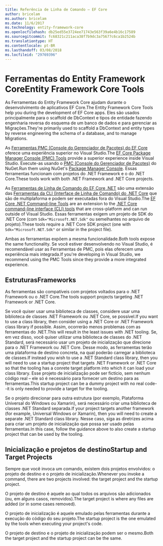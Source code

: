 ```yaml
---
title: Referência de Linha de Comando – EF Core
author: bricelam
ms.author: bricelam
ms.date: 11/6/2017
ms.technology: entity-framework-core
ms.openlocfilehash: db25ed55e3724ee71743e563f39a6e4b16c17589
ms.sourcegitcommit: fc68321c211aca38f7b9dc3a75677c6ca1b2524b
ms.translationtype: HT
ms.contentlocale: pt-BR
ms.lasthandoff: 03/08/2018
ms.locfileid: "29769396"
---
```

<a name="entity-framework-core-tools"></a><span data-ttu-id="581ac-102">Ferramentas do Entity Framework Core</span><span class="sxs-lookup"><span data-stu-id="581ac-102">Entity Framework Core Tools</span></span>
===========================
<span data-ttu-id="581ac-103">As Ferramentas do Entity Framework Core ajudam durante o desenvolvimento de aplicativos EF Core.</span><span class="sxs-lookup"><span data-stu-id="581ac-103">The Entity Framework Core Tools help you during the development of EF Core apps.</span></span> <span data-ttu-id="581ac-104">Eles são usados principalmente para o scaffold de DbContext e tipos de entidade fazendo engenharia reversa do esquema de um banco de dados e para gerenciar as Migrações.</span><span class="sxs-lookup"><span data-stu-id="581ac-104">They're primarily used to scaffold a DbContext and entity types by reverse engineering the schema of a database, and to manage Migrations.</span></span>

<span data-ttu-id="581ac-105">As [Ferramentas PMC (Console do Gerenciador de Pacotes) do EF Core][1] oferece uma experiência superior no Visual Studio.</span><span class="sxs-lookup"><span data-stu-id="581ac-105">The [EF Core Package Manager Console (PMC) Tools][1] provide a superior experience inside Visual Studio.</span></span> <span data-ttu-id="581ac-106">Execute-as usando o [PMC (Console do Gerenciador de Pacotes)][2] do NuGet.</span><span class="sxs-lookup"><span data-stu-id="581ac-106">Run them using NuGet's [Package Manager Console][2].</span></span> <span data-ttu-id="581ac-107">Essas ferramentas funcionam com projetos do .NET Framework e o do .NET Core.</span><span class="sxs-lookup"><span data-stu-id="581ac-107">These tools work with both .NET Framework and .NET Core projects.</span></span>

<span data-ttu-id="581ac-108">As [Ferramentas de Linha de Comando do EF Core .NET][3] são uma extensão das [Ferramentas da CLI (Interface de Linha de Comando) do .NET Core][4] que são de multiplaforma e podem ser executadas fora do Visual Studio.</span><span class="sxs-lookup"><span data-stu-id="581ac-108">The [EF Core .NET Command-line Tools][3] are an extension to the [.NET Core command-line interface (CLI) tools][4] that are cross-platform and can run outside of Visual Studio.</span></span> <span data-ttu-id="581ac-109">Essas ferramentas exigem um projeto de SDK do .NET Core (com `Sdk="Microsoft.NET.Sdk"` ou semelhantes no arquivo de projeto).</span><span class="sxs-lookup"><span data-stu-id="581ac-109">These tools require a .NET Core SDK project (one with `Sdk="Microsoft.NET.Sdk"` or similar in the project file).</span></span>

<span data-ttu-id="581ac-110">Ambas as ferramentas expõem a mesma funcionalidade.</span><span class="sxs-lookup"><span data-stu-id="581ac-110">Both tools expose the same functionality.</span></span> <span data-ttu-id="581ac-111">Se você estiver desenvolvendo no Visual Studio, é recomendável usar as Ferramentas de PMC, pois elas oferecem uma experiência mais integrada.</span><span class="sxs-lookup"><span data-stu-id="581ac-111">If you're developing in Visual Studio, we recommend using the PMC Tools since they provide a more integrated experience.</span></span>

<a name="frameworks"></a><span data-ttu-id="581ac-112">Estruturas</span><span class="sxs-lookup"><span data-stu-id="581ac-112">Frameworks</span></span>
----------
<span data-ttu-id="581ac-113">As ferramentas são compatíveis com projetos voltados para o .NET Framework ou o .NET Core.</span><span class="sxs-lookup"><span data-stu-id="581ac-113">The tools support projects targeting .NET Framework or .NET Core.</span></span>

<span data-ttu-id="581ac-114">Se você quiser usar uma biblioteca de classes, considere usar uma biblioteca de classes .NET Framework ou .NET Core, se possível.</span><span class="sxs-lookup"><span data-stu-id="581ac-114">If you want to use a class library, then consider using a .NET Core or .NET Framework class library if possible.</span></span> <span data-ttu-id="581ac-115">Assim, ocorrerão menos problemas com as ferramentas do .NET.</span><span class="sxs-lookup"><span data-stu-id="581ac-115">This will result in the least issues with .NET tooling.</span></span> <span data-ttu-id="581ac-116">Se, em vez disso, você quiser utilizar uma biblioteca de classes do .NET Standard, será necessário usar um projeto de inicialização que direcione para o .NET Framework ou .NET Core. Desse modo, as ferramentas terão uma plataforma de destino concreta, na qual poderão carregar a biblioteca de classes.</span><span class="sxs-lookup"><span data-stu-id="581ac-116">If instead you wish to use a .NET Standard class library, then you will need to use a startup project that targets .NET Framework or .NET Core so that the tooling has a conrete target platform into which it can load your class library.</span></span> <span data-ttu-id="581ac-117">Esse projeto de inicialização pode ser fictício, sem nenhum código real – ele só é necessário para fornecer um destino para as ferramentas.</span><span class="sxs-lookup"><span data-stu-id="581ac-117">This startup project can be a dummy project with no real code--it is only needed to provide a target for the tooling.</span></span>

<span data-ttu-id="581ac-118">Se o projeto direcionar para outra estrutura (por exemplo, Plataforma Universal do Windows ou Xamarin), será necessário criar uma biblioteca de classes .NET Standard separada.</span><span class="sxs-lookup"><span data-stu-id="581ac-118">If your project targets another framework (for example, Universal Windows or Xamarin), then you will need to create a separate .NET Standard class library.</span></span> <span data-ttu-id="581ac-119">Nesse caso, siga as diretrizes acima para criar um projeto de inicialização que possa ser usado pelas ferramentas.</span><span class="sxs-lookup"><span data-stu-id="581ac-119">In this case, follow the guidance above to also create a startup project that can be used by the tooling.</span></span>

<a name="startup-and-target-projects"></a><span data-ttu-id="581ac-120">Inicialização e projetos de destino</span><span class="sxs-lookup"><span data-stu-id="581ac-120">Startup and Target Projects</span></span>
---------------------------
<span data-ttu-id="581ac-121">Sempre que você invoca um comando, existem dois projetos envolvidos: o projeto de destino e o projeto de inicialização.</span><span class="sxs-lookup"><span data-stu-id="581ac-121">Whenever you invoke a command, there are two projects involved: the target project and the startup project.</span></span>

<span data-ttu-id="581ac-122">O projeto de destino é aquele ao qual todos os arquivos são adicionados (ou, em alguns casos, removidos).</span><span class="sxs-lookup"><span data-stu-id="581ac-122">The target project is where any files are added (or in some cases removed).</span></span>

<span data-ttu-id="581ac-123">O projeto de inicialização é aquele emulado pelas ferramentas durante a execução do código do seu projeto.</span><span class="sxs-lookup"><span data-stu-id="581ac-123">The startup project is the one emulated by the tools when executing your project's code.</span></span>

<span data-ttu-id="581ac-124">O projeto de destino e o projeto de inicialização podem ser o mesmo.</span><span class="sxs-lookup"><span data-stu-id="581ac-124">Both the target project and the startup project can be the same.</span></span>


  [1]: powershell.md
  [2]: https://docs.microsoft.com/nuget/tools/package-manager-console
  [3]: dotnet.md
  [4]: https://docs.microsoft.com/dotnet/core/tools/
